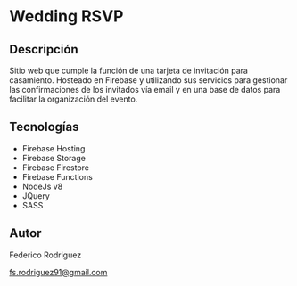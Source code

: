# Wedding RSVP

## Descripción

Sitio web que cumple la función de una tarjeta de invitación para casamiento. Hosteado en Firebase y utilizando sus servicios para gestionar 
las confirmaciones de los invitados vía email y en una base de datos para facilitar la organización del evento.

## Tecnologías

  - Firebase Hosting
  - Firebase Storage
  - Firebase Firestore
  - Firebase Functions
  - NodeJs v8
  - JQuery
  - SASS

## Autor

Federico Rodriguez

fs.rodriguez91@gmail.com
